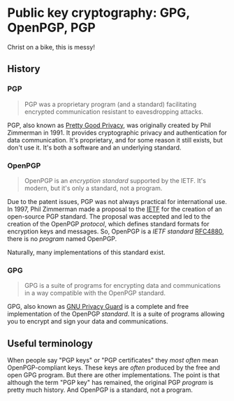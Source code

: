 # Public key cryptography: GPG, OpenPGP, PGP

Christ on a bike, this is messy!

## History

### PGP

> PGP was a proprietary program (and a standard) facilitating encrypted communication resistant to eavesdropping attacks.

PGP, also known as [Pretty Good Privacy][pgp], was originally created by Phil Zimmerman in 1991. It provides cryptographic privacy and authentication for data communication. It's proprietary, and for some reason it still exists, but don't use it. It's both a software and an underlying standard.

### OpenPGP

> OpenPGP is an _encryption standard_ supported by the IETF. It's modern, but it's only a standard, not a program.

Due to the patent issues, PGP was not always practical for international use. In 1997, Phil Zimmerman made a proposal to the [IETF][ietf] for the creation of an open-source PGP standard. The proposal was accepted and led to the creation of the OpenPGP _protocol_, which defines standard formats for encryption keys and messages. So, OpenPGP is a _IETF standard_ [RFC4880][rfc4880], there is no _program_ named OpenPGP.

Naturally, many implementations of this standard exist.

### GPG

> GPG is a suite of programs for encrypting data and communications in a way compatible with the OpenPGP standard.

GPG, also known as [GNU Privacy Guard][gpg] is a complete and free implementation of the OpenPGP _standard_. It is a suite of programs allowing you to encrypt and sign your data and communications.

[pgp]: https://en.wikipedia.org/wiki/Pretty_Good_Privacy
[ietf]: https://en.wikipedia.org/wiki/Internet_Engineering_Task_Force
[rfc4880]: https://tools.ietf.org/html/rfc4880
[gpg]: https://en.wikipedia.org/wiki/GNU_Privacy_Guard

## Useful terminology

When people say "PGP keys" or "PGP certificates" they _most often_ mean OpenPGP-compliant keys. These keys are _often_ produced by the free and open GPG program. But there are other implementations. The point is that although the term "PGP key" has remained, the original PGP _program_ is pretty much history. And OpenPGP is a standard, not a program.
